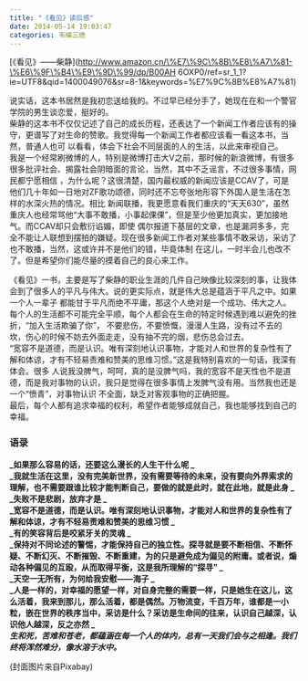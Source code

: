 ```yaml
---
title: "《看见》读后感"
date: 2014-05-14 19:03:47
categories: 韦编三绝
---
```

[《看见》——柴静](http://www.amazon.cn/\%E7\%9C\%8B\%E8\%A7\%81-\%E6\%9F\%B4\%E9\%9D\%99/dp/B00AH
6OXP0/ref=sr_1_1?ie=UTF8&qid=1400049076&sr=8-1&keywords=\%E7\%9C\%8B\%E8\%A7\%81)

说实话，这本书居然是我初恋送给我的。不过早已经分手了，她现在在和一个警官学院的男生谈恋爱，挺好的。  
柴静的这本书不仅仅记述了自己的成长历程，还表达了一个新闻工作者应该有的操守，更谱写了对生命的赞歌。我觉得每一个新闻工作者都应该看一看这本书，当然，普通人也可
以看看，体会下社会不同层面的人的生活，以此来审视自己。  
我是一个经常刷微博的人，特别是微博打击大V之前，那时候的新浪微博，有很多很多批评社会、揭露社会阴暗面的言论，当然，其中不乏谣言，不过很多事情，网民都宁愿相信
，为什么呢？这很清楚，国内最权威的新闻应该是CCAV了，可是他们几十年如一日地对ZF歌功颂德，同时还不忘夸张地形容下外国人是生活在怎样的水深火热的情况。相比
新闻联播，我更愿意看我们重庆的“天天630”，虽然重庆人也经常骂他“大事不敢播，小事起倮倮”，但是至少他更加真实，更加接地气。而CCAV却只会敷衍谄媚，即使
偶尔报道下基层的文章，也是漏洞多多，完全不能让人联想到摆拍的嫌疑。现在很多新闻工作者对某些事情不敢采访，采访了也不敢播，当然，这或许并不是他们的错，毕竟体制
在这儿，一时半会儿也改不了。但是希望你们能尽量的摸着自己的良心来工作。  

《看见》一书，主要是写了柴静的职业生涯的几件自己映像比较深刻的事，让我体会到了很多人的平凡与伟大。说的更实际点，就是伟大总是蕴涵于平凡之中。如果一个人一辈子
都能甘于平凡而绝不平庸，那这个人绝对是一个成功、伟大之人。每个人的生活都不可能完全平顺，每个人都会在生命的特定时候遇到难以避免的挫折，“加入生活欺骗了你”，
不要悲伤，不要愤慨，漫漫人生路，没有过不去的坎，伤心的时候不妨去外面走走，没有抽不完的烟，悲伤总会过去。  
“宽容不是道德，而是认识。唯有深刻地认识事物，才能对人和世界的复杂性有了解和体谅，才有不轻易责难和赞美的思维习惯。”这是我特别喜欢的一句话，我深有体会。很多
人说我没脾气，呵呵，真的是没脾气吗，我的宽容不是天性也不是道德，而是我对事物的认识，我只是觉得在很多事情上发脾气没有用。当然我也还是一个“愤青”，对事物认识
不全面，缺乏对客观事物的正确把握。  
最后，每个人都有追求幸福的权利，希望作者能够成就自己，我也能够找到自己的幸福。

### 语录

**_如果那么容易的话，还要这么漫长的人生干什么呢 _**  
**_我就生活在这里，没有完美新世界，没有需要等待的未来，没有要向外界索求的理解，也不需要跟谁比较才能判断自己，要做的就是此时，就在此地，就是此身 _**  
**_失败不是悲剧，放弃才是 _**  
**_宽容不是道德，而是认识。唯有深刻地认识事物，才能对人和世界的复杂性有了解和体谅，才有不轻易责难和赞美的思维习惯 _**  
**_有的笑容背后是咬紧牙关的灵魂 _**  
**_保持对不同论述的警惕，才能保持自己的独立性。探寻就是要不断相信、不断怀疑、不断幻灭、不断摧毁、不断重建，为的只是避免成为偏见的附庸。或者说，煽动各种偏见的互殴，从而取得平衡，这是我所理解的“探寻” _**  
**_天空一无所有，为何给我安慰——海子 _**  
**_人是一样的，对幸福的愿望一样，对自身完整的需要一样，只是她生在这儿，这么活着，我来到那儿，那么活着，都是偶然。万物流变，千百万年，谁都是一小粒，嵌在世界的秩序当中，采访是什么？采访是生命间的往来，认识自己越深，认识他人越深，反之亦然 _**  
**_生和死，苦难和苍老，都蕴涵在每一个人的体内，总有一天我们会与之相逢。我们终将浑然难分，像水溶于水中。_**


(封面图片来自Pixabay)

